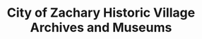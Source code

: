 ---
layout: repo
title: "City of Zachary Historic Village Archives and Museums"
id: 25117
permalink: repos/25117/
---